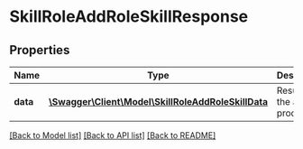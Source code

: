 # SkillRoleAddRoleSkillResponse

## Properties
Name | Type | Description | Notes
------------ | ------------- | ------------- | -------------
**data** | [**\Swagger\Client\Model\SkillRoleAddRoleSkillData**](SkillRoleAddRoleSkillData.md) | Results of the assign process | 

[[Back to Model list]](../README.md#documentation-for-models) [[Back to API list]](../README.md#documentation-for-api-endpoints) [[Back to README]](../README.md)


